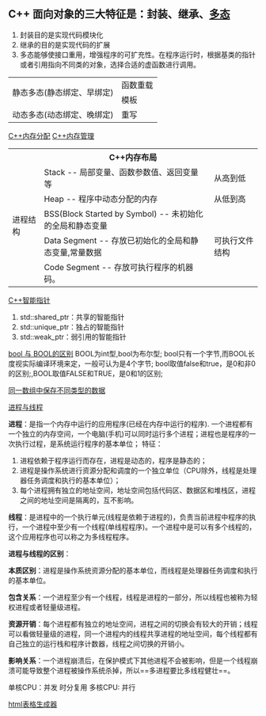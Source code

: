## C++ 面向对象的三大特征是：封装、继承、[多态](https://blog.csdn.net/weixin_45897952/article/details/124904764)

1. 封装目的是实现代码模块化 
2. 继承的目的是实现代码的扩展
3. 多态能够使接口重用，增强程序的可扩充性。在程序运行时，根据基类的指针或者引用指向不同类的对象，选择合适的虚函数进行调用。
<table>
  <tbody>
    <tr>
      <td rowspan="2">静态多态(静态绑定、早绑定)</td>
      <td>函数重载</td>
    </tr>
    <tr>
      <td>模板</td>
    </tr>
    <tr>
      <td>动态多态(动态绑定、晚绑定)</td>
      <td>重写</td>
    </tr>
  </tbody>

</table>


[C++内存分配](https://blog.csdn.net/Chroniccandy/article/details/109053967)
[C++内存管理](https://blog.csdn.net/zju_fish1996/article/details/108858577)

<table>
  <tbody>
    <tr>
      <th colspan="3">C++内存布局</th>
    </tr>
    <tr>
      <td rowspan="5" >进程结构</td>
      <td>Stack -- 局部变量、函数参数值、返回变量等</td>
      <td>从高到低</td>
    </tr>
    <tr>
      <td>Heap -- 程序中动态分配的内存</td>
      <td>从低到高</td>
    </tr>
    <tr>
      <td>BSS(Block Started by Symbol) -- 未初始化的全局和静态变量</td>
      <td rowspan="3" >可执行文件结构</td>
    </tr>
    <tr>
      <td>Data Segment --  存放已初始化的全局和静态变量,常量数据</td>
    </tr>
    <tr>
      <td>Code Segment -- 存放可执行程序的机器码。</td>
    </tr>
  </tbody>
</table>

[C++智能指针](https://blog.csdn.net/qq_56673429/article/details/124837626)
1. std::shared_ptr：共享的智能指针
2. std::unique_ptr：独占的智能指针
3. std::weak_ptr：弱引用的智能指针

[bool 与 BOOL的区别](https://blog.csdn.net/gubaofu/article/details/115179096)
BOOL为int型,bool为布尔型;
bool只有一个字节,而BOOL长度视实际编译环境来定，一般可认为是4个字节;
bool取值false和true，是0和非0的区别;,BOOL取值FALSE和TRUE，是0和1的区别;

[同一数组中保存不同类型的数据](http://blog.leanote.com/post/lee-romantic/e78e32f87267)





[进程与线程](https://blog.csdn.net/mu_wind/article/details/124616643)

**进程**：是指一个内存中运行的应用程序(已经在内存中运行的程序). 一个进程都有一个独立的内存空间，一个电脑(手机)可以同时运行多个进程；进程也是程序的一次执行过程，是系统运行程序的基本单位；
特征：
1. 进程依赖于程序运行而存在，进程是动态的，程序是静态的；
2. 进程是操作系统进行资源分配和调度的一个独立单位（CPU除外，线程是处理器任务调度和执行的基本单位）；
3. 每个进程拥有独立的地址空间，地址空间包括代码区、数据区和堆栈区，进程之间的地址空间是隔离的，互不影响。

**线程**：是进程中的一个执行单元(线程是依赖于进程的)，负责当前进程中程序的执行，一个进程中至少有一个线程(单线程程序)。一个进程中是可以有多个线程的，这个应用程序也可以称之为多线程程序。

**进程与线程的区别**：

**本质区别**：进程是操作系统资源分配的基本单位，而线程是处理器任务调度和执行的基本单位。

**包含关系**：一个进程至少有一个线程，线程是进程的一部分，所以线程也被称为轻权进程或者轻量级进程。

**资源开销**：每个进程都有独立的地址空间，进程之间的切换会有较大的开销；线程可以看做轻量级的进程，同一个进程内的线程共享进程的地址空间，每个线程都有自己独立的运行栈和程序计数器，线程之间切换的开销小。

**影响关系**：一个进程崩溃后，在保护模式下其他进程不会被影响，但是一个线程崩溃可能导致整个进程被操作系统杀掉，所以==多进程要比多线程健壮==。

单核CPU：并发 时分复用
多核CPU: 并行


[html表格生成器](https://c.runoob.com/front-end/7688/)